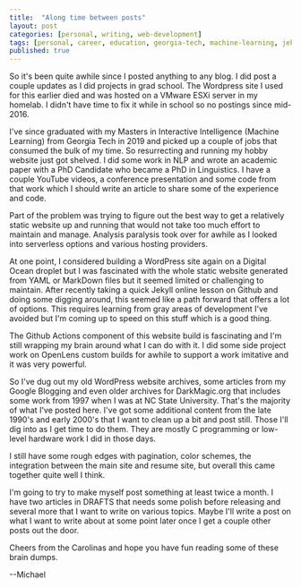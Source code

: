 ```yaml
---
title:  "Along time between posts"
layout: post
categories: [personal, writing, web-development]
tags: [personal, career, education, georgia-tech, machine-learning, jekyll, github-pages, website, migration]
published: true
---
```


So it's been quite awhile since I posted anything to any blog. I did post a couple updates as I did projects in grad school. The Wordpress site I used for this earlier died and was hosted on a VMware ESXi server in my homelab. I didn't have time to fix it while in school so no postings since mid-2016.

<!-- excerpt-end -->

I've since graduated with my Masters in Interactive Intelligence (Machine Learning)
from Georgia Tech in 2019 and picked up a couple of jobs that consumed the bulk of my time. So resurrecting and running my hobby website just got shelved. I did some work in NLP and wrote an academic paper with a PhD Candidate who became a PhD in Linguistics.
I have a couple YouTube videos, a conference presentation and some code from that work which I should write an article to share some of the experience and code.

Part of the problem was trying to figure out the best way to get a relatively static website up and running that would not take too much effort to maintain and manage. Analysis paralysis took over for awhile as I looked into serverless options and various hosting providers.

At one point, I considered building a WordPress site again on a Digital Ocean droplet but I was fascinated with the whole static website generated from YAML or MarkDown files
but it seemed limited or challenging to maintain. After recently taking a quick
Jekyll online lesson on Github and doing some digging around, this seemed like a
path forward that offers a lot of options. This requires learning from gray areas
of development I've avoided but I'm coming up to speed on this stuff which is a
good thing.

The Github Actions component of this website build is fascinating and I'm still
wrapping my brain around what I can do with it. I did some side project work on
OpenLens custom builds for awhile to support a work imitative and it was very
powerful.

So I've dug out my old WordPress website archives, some articles from my Google Blogging and even older archives for DarkMagic.org that includes
some work from 1997 when I was at NC State University. That's the majority of
what I've posted here. I've got some additional content from the late 1990's
and early 2000's that I want to clean up a bit and post still. Those I'll
dig into as I get time to do them. They are mostly C programming or low-level
hardware work I did in those days.

I still have some rough edges with pagination, color schemes, the integration
between the main site and resume site, but overall this came together quite
well I think.

I'm going to try to make myself post something at least twice a month.
I have two articles in DRAFTS that needs some polish before releasing and
several more that I want to write on various topics.  Maybe I'll write a
post on what I want to write about at some point later once I get a couple
other posts out the door.

Cheers from the Carolinas and hope you have fun reading some of these brain dumps.

--Michael
